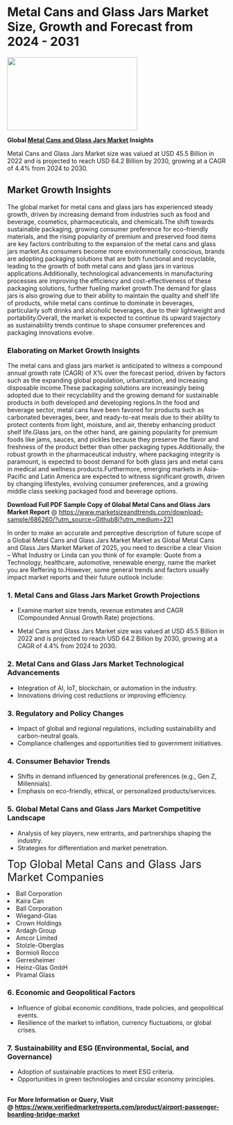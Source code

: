 <H1>Metal Cans and Glass Jars Market Size, Growth and Forecast from 2024 - 2031</H1><img class="aligncenter size-medium wp-image-584254" src="https://thirdeyenews.in/wp-content/uploads/2024/09/Global-Market-Research-300x168.jpeg" alt="" width="300" height="168" /><p><strong>Global&nbsp;<a href="https://www.marketsizeandtrends.com/download-sample/686260/?utm_source=Github8j?utm_medium=221">Metal Cans and Glass Jars Market</a> Insights</strong></p><p>Metal Cans and Glass Jars Market size was valued at USD 45.5 Billion in 2022 and is projected to reach USD 64.2 Billion by 2030, growing at a CAGR of 4.4% from 2024 to 2030.</p><p><h2>Market Growth Insights</h2> <p>The global market for metal cans and glass jars has experienced steady growth, driven by increasing demand from industries such as food and beverage, cosmetics, pharmaceuticals, and chemicals.The shift towards sustainable packaging, growing consumer preference for eco-friendly materials, and the rising popularity of premium and preserved food items are key factors contributing to the expansion of the metal cans and glass jars market.As consumers become more environmentally conscious, brands are adopting packaging solutions that are both functional and recyclable, leading to the growth of both metal cans and glass jars in various applications.Additionally, technological advancements in manufacturing processes are improving the efficiency and cost-effectiveness of these packaging solutions, further fueling market growth.The demand for glass jars is also growing due to their ability to maintain the quality and shelf life of products, while metal cans continue to dominate in beverages, particularly soft drinks and alcoholic beverages, due to their lightweight and portability.Overall, the market is expected to continue its upward trajectory as sustainability trends continue to shape consumer preferences and packaging innovations evolve.</p> <h3>Elaborating on Market Growth Insights</h3> <p>The metal cans and glass jars market is anticipated to witness a compound annual growth rate (CAGR) of X% over the forecast period, driven by factors such as the expanding global population, urbanization, and increasing disposable income.These packaging solutions are increasingly being adopted due to their recyclability and the growing demand for sustainable products in both developed and developing regions.In the food and beverage sector, metal cans have been favored for products such as carbonated beverages, beer, and ready-to-eat meals due to their ability to protect contents from light, moisture, and air, thereby enhancing product shelf life.Glass jars, on the other hand, are gaining popularity for premium foods like jams, sauces, and pickles because they preserve the flavor and freshness of the product better than other packaging types.Additionally, the robust growth in the pharmaceutical industry, where packaging integrity is paramount, is expected to boost demand for both glass jars and metal cans in medical and wellness products.Furthermore, emerging markets in Asia-Pacific and Latin America are expected to witness significant growth, driven by changing lifestyles, evolving consumer preferences, and a growing middle class seeking packaged food and beverage options.</p> <p><span class=""><strong>Download Full PDF Sample Copy of Global Metal Cans and Glass Jars Market Report</strong> @ <a href="https://www.marketsizeandtrends.com/download-sample/686260/?utm_source=Github8j?utm_medium=221" target="_blank">https://www.marketsizeandtrends.com/download-sample/686260/?utm_source=Github8j?utm_medium=221</a></span></p><p>In order to make an accurate and perceptive description of future scope of a Global&nbsp;Metal Cans and Glass Jars Market Market as Global&nbsp;Metal Cans and Glass Jars Market Market of 2025, you need to describe a clear Vision &ndash; What Industry or Linda can you think of for example: Quote from a Technology, healthcare, automotive, renewable energy, name the market you are Reffering to.However, some general trends and factors usually impact market reports and their future outlook include:</p><h3>1.&nbsp;<strong>Metal Cans and Glass Jars Market Growth Projections</strong></h3><ul><li>Examine market size trends, revenue estimates and CAGR (Compounded Annual Growth Rate) projections.</li><li><p>Metal Cans and Glass Jars Market size was valued at USD 45.5 Billion in 2022 and is projected to reach USD 64.2 Billion by 2030, growing at a CAGR of 4.4% from 2024 to 2030.</p></li></ul><h3>2.&nbsp;<strong>Metal Cans and Glass Jars Market Technological Advancements</strong></h3><ul><li>Integration of AI, IoT, blockchain, or automation in the industry.</li><li>Innovations driving cost reductions or improving efficiency.</li></ul><h3>3.&nbsp;<strong>Regulatory and Policy Changes</strong></h3><ul><li>Impact of global and regional regulations, including sustainability and carbon-neutral goals.</li><li>Compliance challenges and opportunities tied to government initiatives.</li></ul><h3>4.&nbsp;<strong>Consumer Behavior Trends</strong></h3><ul><li>Shifts in demand influenced by generational preferences (e.g., Gen Z, Millennials).</li><li>Emphasis on eco-friendly, ethical, or personalized products/services.</li></ul><h3>5.&nbsp;<strong>Global Metal Cans and Glass Jars Market Competitive Landscape</strong></h3><ul><li>Analysis of key players, new entrants, and partnerships shaping the industry.</li><li>Strategies for differentiation and market penetration.</li></ul><p data-pm-slice="1 1 []"><span style="color: inherit; font-family: inherit; font-size: 25px;">Top Global Metal Cans and Glass Jars Market Companies</span></p><div class="" data-test-id=""><p><li>Ball Corporation</li><li> Kaira Can</li><li> Ball Corporation</li><li> Wiegand-Glas</li><li> Crown Holdings</li><li> Ardagh Group</li><li> Amcor Limited</li><li> Stolzle-Oberglas</li><li> Bormioli Rocco</li><li> Gerresheimer</li><li> Heinz-Glas GmbH</li><li> Piramal Glass</li></p></div><h3>6.&nbsp;<strong>Economic and Geopolitical Factors</strong></h3><ul><li>Influence of global economic conditions, trade policies, and geopolitical events.</li><li>Resilience of the market to inflation, currency fluctuations, or global crises.</li></ul><h3>7.&nbsp;<strong>Sustainability and ESG (Environmental, Social, and Governance)</strong></h3><ul><li>Adoption of sustainable practices to meet ESG criteria.</li><li>Opportunities in green technologies and circular economy principles.</li></ul><h2><strong style="font-size: 14px;">For More Information or Query, Visit @&nbsp;</strong><a style="background-color: #ffffff; font-size: 14px;" href="https://www.marketsizeandtrends.com/report/metal-cans-and-glass-jars-market/" target="_blank">https://www.verifiedmarketreports.com/product/airport-passenger-boarding-bridge-market</a></h2>
